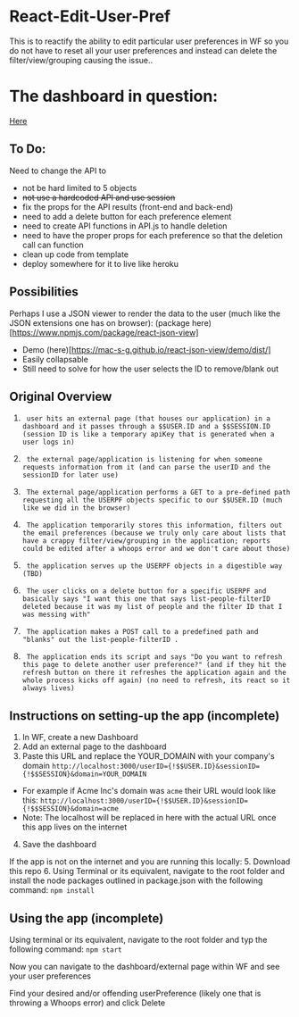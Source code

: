 # React-Edit-User-Pref
This is to reactify the ability to edit particular user preferences in WF so you do not have to reset all your user preferences and instead can delete the filter/view/grouping causing the issue..

# The dashboard in question:
[Here](https://xandercanedo.my.workfront.com/dashboard/view?ID=5fa0943103c33dbda24582c6aabd7c9a)

## To Do:
Need to change the API to
- not be hard limited to 5 objects
- ~~not use a hardcoded API and use session~~
- fix the props for the API results (front-end and back-end)
- need to add a delete button for each preference element 
- need to create API functions in API.js to handle deletion
- need to have the proper props for each preference so that the deletion call can function
- clean up code from template
- deploy somewhere for it to live like heroku

## Possibilities
Perhaps I use a JSON viewer to render the data to the user (much like the JSON extensions one has on browser): (package here)[https://www.npmjs.com/package/react-json-view]
- Demo (here)[https://mac-s-g.github.io/react-json-view/demo/dist/]
- Easily collapsable
- Still need to solve for how the user selects the ID to remove/blank out

## Original Overview
1.      user hits an external page (that houses our application) in a dashboard and it passes through a $$USER.ID and a $$SESSION.ID (session ID is like a temporary apiKey that is generated when a user logs in)
2.      the external page/application is listening for when someone requests information from it (and can parse the userID and the sessionID for later use)
3.      The external page/application performs a GET to a pre-defined path requesting all the USERPF objects specific to our $$USER.ID (much like we did in the browser)
4.      The application temporarily stores this information, filters out the email preferences (because we truly only care about lists that have a crappy filter/view/grouping in the application; reports could be edited after a whoops error and we don't care about those)
5.      the application serves up the USERPF objects in a digestible way (TBD)
6.      The user clicks on a delete button for a specific USERPF and basically says "I want this one that says list-people-filterID deleted because it was my list of people and the filter ID that I was messing with"
7.      The application makes a POST call to a predefined path and "blanks" out the list-people-filterID .
8.      The application ends its script and says "Do you want to refresh this page to delete another user preference?" (and if they hit the refresh button on there it refreshes the application again and the whole process kicks off again) (no need to refresh, its react so it always lives)

## Instructions on setting-up the app (incomplete)
1. In WF, create a new Dashboard
2. Add an external page to the dashboard
3. Paste this URL and replace the YOUR_DOMAIN with your company's domain
```http://localhost:3000/userID={!$$USER.ID}&sessionID={!$$SESSION}&domain=YOUR_DOMAIN```
- For example if Acme Inc's domain was `acme` their URL would look like this:
```http://localhost:3000/userID={!$$USER.ID}&sessionID={!$$SESSION}&domain=acme```
- Note: The localhost will be replaced in here with the actual URL once this app lives on the internet
4. Save the dashboard

If the app is not on the internet and you are running this locally: 
5. Download this repo
6. Using Terminal or its equivalent, navigate to the root folder and install the node packages outlined in package.json with the following command: 
`npm install`

## Using the app (incomplete)
Using terminal or its equivalent, navigate to the root folder and typ the following command:
`npm start`

Now you can navigate to the dashboard/external page within WF and see your user preferences

Find your desired  and/or offending userPreference (likely one that is throwing a Whoops error) and click Delete



